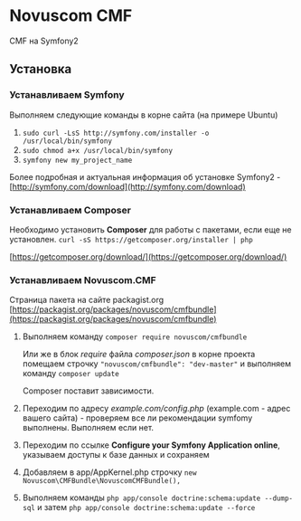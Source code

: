 # Novuscom CMF #

CMF на Symfony2

## Установка ##

### Устанавливаем Symfony ###

Выполняем следующие команды в корне сайта (на примере Ubuntu)

1. `sudo curl -LsS http://symfony.com/installer -o /usr/local/bin/symfony`
2. `sudo chmod a+x /usr/local/bin/symfony`
3. `symfony new my_project_name`

Более подробная и актуальная информация об установке Symfony2 - [http://symfony.com/download](http://symfony.com/download)

### Устанавливаем Composer ###

Необходимо установить **Composer** для работы с пакетами, если еще не установлен.
`curl -sS https://getcomposer.org/installer | php`

[https://getcomposer.org/download/](https://getcomposer.org/download/)

### Устанавливаем Novuscom.CMF ###

Страница пакета на сайте packagist.org [https://packagist.org/packages/novuscom/cmfbundle](https://packagist.org/packages/novuscom/cmfbundle)

1. Выполняем команду `composer require novuscom/cmfbundle`
 
    Или же в блок *require* файла *composer.json* в корне проекта помещаем строчку `"novuscom/cmfbundle": "dev-master"`
    и выполняем команду `composer update`
 
    Composer поставит зависимости. 

2. Переходим по адресу *example.com/config.php* (example.com - адрес вашего сайта) - проверяем все ли рекомендации symfomy выполнены.
    Выполняем если нет.

3. Переходим по ссылке **Configure your Symfony Application online**, указываем доступы к базе данных и сохраняем

4. Добавляем в app/AppKernel.php строчку `new Novuscom\CMFBundle\NovuscomCMFBundle(),`

5. Выполняем команды `php app/console doctrine:schema:update --dump-sql` и затем `php app/console doctrine:schema:update --force`









